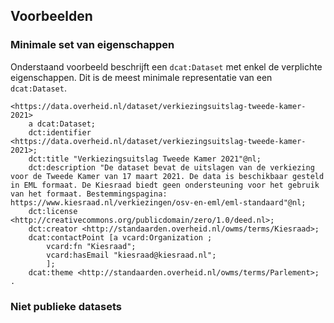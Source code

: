 ## Voorbeelden

### Minimale set van eigenschappen

Onderstaand voorbeeld beschrijft een `dcat:Dataset` met enkel de verplichte eigenschappen. Dit is de meest minimale 
representatie van een `dcat:Dataset`.

<aside class="example" title="Minimale set van eigenschappen">

```turtle
<https://data.overheid.nl/dataset/verkiezingsuitslag-tweede-kamer-2021>
	a dcat:Dataset;
	dct:identifier <https://data.overheid.nl/dataset/verkiezingsuitslag-tweede-kamer-2021>;
	dct:title "Verkiezingsuitslag Tweede Kamer 2021"@nl;
	dct:description "De dataset bevat de uitslagen van de verkiezing voor de Tweede Kamer van 17 maart 2021. De data is beschikbaar gesteld in EML formaat. De Kiesraad biedt geen ondersteuning voor het gebruik van het formaat. Bestemmingspagina: https://www.kiesraad.nl/verkiezingen/osv-en-eml/eml-standaard"@nl;
	dct:license <http://creativecommons.org/publicdomain/zero/1.0/deed.nl>;
	dct:creator <http://standaarden.overheid.nl/owms/terms/Kiesraad>;
	dcat:contactPoint [a vcard:Organization ;
		vcard:fn "Kiesraad";
		vcard:hasEmail "kiesraad@kiesraad.nl";
		];
	dcat:theme <http://standaarden.overheid.nl/owms/terms/Parlement>;
.
```
</aside>



### Niet publieke datasets
